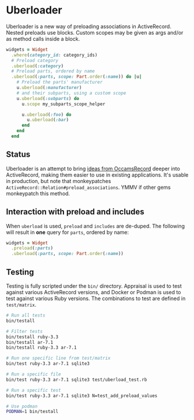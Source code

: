# Uberloader

Uberloader is a new way of preloading associations in ActiveRecord. Nested preloads use blocks. Custom scopes may be given as args and/or as method calls inside a block.

```ruby
widgets = Widget
  .where(category_id: category_ids)
  # Preload category
  .uberload(:category)
  # Preload parts, ordered by name
  .uberload(:parts, scope: Part.order(:name)) do |u|
    # Preload the parts' manufacturer
    u.uberload(:manufacturer)
    # and their subparts, using a custom scope
    u.uberload(:subparts) do
      u.scope my_subparts_scope_helper

      u.uberload(:foo) do
        u.uberload(:bar)
      end
    end
  end
```

## Status

Uberloader is an attempt to bring [ideas from OccamsRecord](https://github.com/jhollinger/occams-record/?tab=readme-ov-file#advanced-eager-loading) deeper into ActiveRecord, making them easier to use in existing applications. It's usable in production, but note that monkeypatches `ActiveRecord::Relation#preload_associations`. YMMV if other gems monkeypatch this method.

## Interaction with preload and includes

When `uberload` is used, `preload` and `includes` are de-duped. The following will result in **one** query for `parts`, ordered by name:

```ruby
widgets = Widget
  .preload(:parts)
  .uberload(:parts, scope: Part.order(:name))
```

## Testing

Testing is fully scripted under the `bin/` directory. Appraisal is used to test against various ActiveRecord versions, and Docker or Podman is used to test against various Ruby versions. The combinations to test are defined in `test/matrix`.

```bash
# Run all tests
bin/testall

# Filter tests
bin/testall ruby-3.3
bin/testall ar-7.1
bin/testall ruby-3.3 ar-7.1

# Run one specific line from test/matrix
bin/test ruby-3.3 ar-7.1 sqlite3

# Run a specific file
bin/test ruby-3.3 ar-7.1 sqlite3 test/uberload_test.rb

# Run a specific test
bin/test ruby-3.3 ar-7.1 sqlite3 N=test_add_preload_values

# Use podman
PODMAN=1 bin/testall
```
